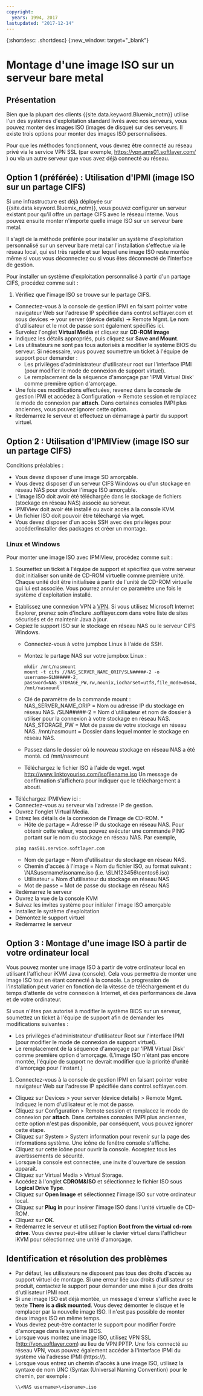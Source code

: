 ```yaml
---
copyright:
  years: 1994, 2017
lastupdated: "2017-12-14"
---
```


{:shortdesc: .shortdesc}
{:new_window: target="_blank"}


# Montage d'une image ISO sur un serveur bare metal

## Présentation

Bien que la plupart des clients {{site.data.keyword.Bluemix_notm}} utilise l'un des systèmes d'exploitation standard livrés avec nos serveurs, vous pouvez monter des images ISO (images de disque) sur des serveurs. Il existe trois options pour monter des images ISO personnalisées.

Pour que les méthodes fonctionnent, vous devrez être connecté au réseau privé via le service VPN SSL (par exemple, https://vpn.ams01.softlayer.com/ ) ou via un autre serveur que vous avez déjà connecté au réseau.

## Option 1 (préférée) : Utilisation d'IPMI (image ISO sur un partage CIFS)

Si une infrastructure est déjà déployée sur {{site.data.keyword.Bluemix_notm}}, vous pouvez configurer un serveur existant pour qu'il offre un partage CIFS avec le réseau interne. Vous pouvez ensuite monter n'importe quelle image ISO sur un serveur bare metal.

Il s'agit de la méthode préférée pour installer un système d'exploitation personnalisé sur un serveur bare metal car l'installation s'effectue via le réseau local, qui est très rapide et sur lequel une image ISO reste montée même si vous vous déconnectez ou si vous êtes déconnecté de l'interface de gestion.

Pour installer un système d'exploitation personnalisé à partir d'un partage CIFS, procédez comme suit :

1. Vérifiez que l'image ISO se trouve sur le partage CIFS.
* Connectez-vous à la console de gestion IPMI en faisant pointer votre navigateur Web sur l'adresse IP spécifiée dans control.softlayer.com et sous devices -> your server (device details) -> Remote Mgmt. Le nom d'utilisateur et le mot de passe sont également spécifiés ici.
* Survolez l'onglet **Virtual Media** et cliquez sur **CD-ROM image**
* Indiquez les détails appropriés, puis cliquez sur **Save and Mount**.
* Les utilisateurs ne sont pas tous autorisés à modifier le système BIOS du serveur. Si nécessaire, vous pouvez soumettre un ticket à l'équipe de support pour demander :
  * Les privilèges d'administrateur d'utilisateur root sur l'interface IPMI (pour modifier le mode de connexion de support virtuel).
  * Le remplacement de la séquence d'amorçage par 'IPMI Virtual Disk' comme première option d'amorçage.
* Une fois ces modifications effectuées, revenez dans la console de gestion IPMI et accédez à Configuration -> Remote session et remplacez le mode de connexion par **attach**. Dans certaines consoles IMPI plus anciennes, vous pouvez ignorer cette option.
* Redémarrez le serveur et effectuez un démarrage à partir du support virtuel.


## Option 2 : Utilisation d'IPMIView (image ISO sur un partage CIFS)

Conditions préalables :<br/>
* Vous devez disposer d'une image SO amorçable.
* Vous devez disposer d'un serveur CIFS Windows ou d'un stockage en réseau NAS pour stocker l'image ISO amorçable.
* L'image ISO doit avoir été téléchargée dans le stockage de fichiers (stockage en réseau NAS) associé au serveur.
* IPMIView doit avoir été installé ou avoir accès à la console KVM.
* Un fichier ISO doit pouvoir être téléchargé via wget.
* Vous devez disposer d'un accès SSH avec des privilèges pour accéder/installer des packages et créer un montage.


### Linux et Windows
Pour monter une image ISO avec IPMIView, procédez comme suit :
1. Soumettez un ticket à l'équipe de support et spécifiez que votre serveur doit initialiser son unité de CD-ROM virtuelle comme première unité. Chaque unité doit être initialisée à partir de l'unité de CD-ROM virtuelle qui lui est associée. Vous pourrez annuler ce paramètre une fois le système d'exploitation installé.  
* Etablissez une connexion VPN à [VPN](http://www.softlayer.com/VPN-Access). Si vous utilisez Microsoft Internet Explorer, prenez soin d'inclure .softlayer.com dans votre liste de sites sécurisés et de maintenir Java à jour.
* Copiez le support ISO sur le stockage en réseau NAS ou le serveur CIFS Windows.
  * Connectez-vous à votre jumpbox Linux à l'aide de SSH.
  * Montez le partage NAS sur votre jumpbox Linux :

        mkdir /mnt/nasmount
        mount -t cifs //NAS_SERVER_NAME_ORIP/SLN#####-2 -o username=SLN#####-2,
        password=NAS_STORAGE_PW,rw,nounix,iocharset=utf8,file_mode=0644,dir_mode=0755 /mnt/nasmount
  * Clé de paramètre de la commande mount :
        NAS_SERVER_NAME_ORIP = Nom ou adresse IP du stockage en réseau NAS.
        /SLN#####-2 = Nom d'utilisateur et nom de dossier à utiliser pour la connexion à votre stockage en réseau NAS.
        NAS_STORAGE_PW = Mot de passe de votre stockage en réseau NAS.
        /mnt/nasmount = Dossier dans lequel monter le stockage en réseau NAS.
  * Passez dans le dossier où le nouveau stockage en réseau NAS a été monté.
        cd /mnt/nasmount
  * Téléchargez le fichier ISO à l'aide de wget.
        wget http://www.linktoyouriso.com/isofilename.iso
  Un message de confirmation s'affichera pour indiquer que le téléchargement a abouti.
* Téléchargez IPMIView ici :
* Connectez-vous au serveur via l'adresse IP de gestion.
* Ouvrez l'onglet Virtual Media.
* Entrez les détails de la connexion de l'image de CD-ROM.
  *
    * Hôte de partage = Adresse IP du stockage en réseau NAS. Pour obtenir cette valeur, vous pouvez exécuter une commande PING portant sur le nom du stockage en réseau NAS. Par exemple,
    ```
    ping nas501.service.softlayer.com
    ```
    * Nom de partage = Nom d'utilisateur du stockage en réseau NAS.
    * Chemin d'accès à l'image = Nom du fichier ISO, au format suivant :
          \NASusername\isoname.iso (i.e. \SLN123456\centos6.iso)
    * Utilisateur = Nom d'utilisateur du stockage en réseau NAS
    * Mot de passe = Mot de passe du stockage en réseau NAS
* Redémarrez le serveur
* Ouvrez la vue de la console KVM
* Suivez les invites système pour initialer l'image ISO amorçable
* Installez le système d'exploitation
* Démontez le support virtuel
* Redémarrez le serveur

## Option 3 : Montage d'une image ISO à partir de votre ordinateur local
<a name="option3"></a>

Vous pouvez monter une image ISO à partir de votre ordinateur local en utilisant l'afficheur iKVM Java (console). Cela vous permettra de monter une image ISO tout en étant connecté à la console. La progression de l'installation peut varier en fonction de la vitesse de téléchargement et du temps d'attente de votre connexion à Internet, et des performances de Java et de votre ordinateur.

Si vous n'êtes pas autorisé à modifier le système BIOS sur un serveur, soumettez un ticket à l'équipe de support afin de demander les modifications suivantes :
* Les privilèges d'administrateur d'utilisateur Root sur l'interface IPMI (pour modifier le mode de connexion de support virtuel).
* Le remplacement de la séquence d'amorçage par 'IPMI Virtual Disk' comme première option d'amorçage. (L'image ISO n'étant pas encore montée, l'équipe de support ne devrait modifier que la priorité d'unité d'amorçage pour l'instant.)


1. Connectez-vous à la console de gestion IPMI en faisant pointer votre navigateur Web sur l'adresse IP spécifiée dans control.softlayer.com.
* Cliquez sur Devices > your server (device details) > Remote Mgmt. Indiquez le nom d'utilisateur et le mot de passe.
* Cliquez sur Configuration > Remote session et remplacez le mode de connexion par **attach**. Dans certaines consoles IMPI plus anciennes, cette option n'est pas disponible, par conséquent, vous pouvez ignorer cette étape.
* Cliquez sur System > System information pour revenir sur la page des informations système. Une icône de fenêtre console s'affiche.  
* Cliquez sur cette icône pour ouvrir la console. Acceptez tous les avertissements de sécurité.
* Lorsque la console est connectée, une invite d'ouverture de session apparaît.
* Cliquez sur Virtual Media > Virtual Storage.
* Accédez à l'onglet **CDROM&ISO** et sélectionnez le fichier ISO sous **Logical Drive Type**.
* Cliquez sur **Open Image** et sélectionnez l'image ISO sur votre ordinateur local.
* Cliquez sur **Plug in** pour insérer l'image ISO dans l'unité virtuelle de CD-ROM.
* Cliquez sur **OK**.
* Redémarrez le serveur et utilisez l'option **Boot from the virtual cd-rom drive**. Vous devrez peut-être utiliser le clavier virtuel dans l'afficheur iKVM pour sélectionnez une unité d'amorçage.

## Identification et résolution des problèmes

* Par défaut, les utilisateurs ne disposent pas tous des droits d'accès au support virtuel de montage. Si une erreur liée aux droits d'utilisateur se produit, contactez le support pour demander une mise à jour des droits d'utilisateur IPMI root.
* Si une image ISO est déjà montée, un message d'erreur s'affiche avec le texte **There is a disk mounted**. Vous devez démonter le disque et le remplacer par la nouvelle image ISO. Il n'est pas possible de monter deux images ISO en même temps.
* Vous devrez peut-être contacter le support pour modifier l'ordre d'amorçage dans le système BIOS.
* Lorsque vous montez une image ISO, utilisez VPN SSL (http://vpn.softlayer.com) au lieu de VPN PPTP. Une fois connecté au réseau VPN, vous pouvez également accéder à l'interface IPMI du système via l'adresse IPMI (https://<private-ip-IPMI-management>).
* Lorsque vous entrez un chemin d'accès à une image ISO, utilisez la syntaxe de nom UNC (Syntax (Universal Naming Convention) pour le chemin, par exemple :
  ```
  \\<NAS username>\<isoname>.iso
  ```
